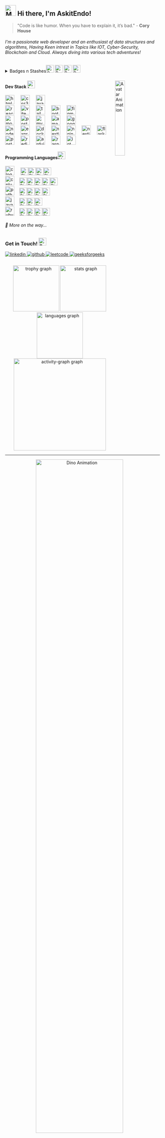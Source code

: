 <h2 align="left"><img src="https://raw.githubusercontent.com/Tarikul-Islam-Anik/Animated-Fluent-Emojis/master/Emojis/People%20with%20professions/Man%20Technologist%20Light%20Skin%20Tone.png" alt="Man Technologist Light Skin Tone" width="35" height="35"  /> Hi there, I'm AskitEndo!
</h2>

> "Code is like humor. When you have to explain it, it’s bad." - **Cory House**

<h6 algin="left">I'm a passionate web developer and an enthusiast of data structures and algorithms, Having Keen intrest in Topics like IOT, Cyber-Security, Blockchain and Cloud. Always diving into various tech adventures!</h1>

<details>
<summary>Badges n Stashes<img src="https://raw.githubusercontent.com/Tarikul-Islam-Anik/Telegram-Animated-Emojis/main/Objects/Gem%20Stone.webp" alt="Gem Stone" width="25" height="25" /> <img src="https://i.ibb.co/mCqF9xRJ/The-Arcade-Base-Camp-January-2025.png" alt="Badge" width="25" height="25" /> <img src="https://i.ibb.co/1JhJKX4w/level4-sloth-terminal-tumbler-hoodie-witch-eclipse.webp" alt="Badge" width="25" height="25" />  <img src="https://raw.githubusercontent.com/Tarikul-Islam-Anik/Animated-Fluent-Emojis/master/Emojis/Symbols/Down%20Arrow.png" alt="Down Arrow" width="25" height="25" /></summary>


<h2>Google Arcade 2025</h2>
<table> 
    <tr> 
        <td width="150" align="center">
            <a href="https://go.cloudskillsboost.google/arcade"><img src="https://i.ibb.co/mCqF9xRJ/The-Arcade-Base-Camp-January-2025.png" width="100%" /></a>
            <h4>Arcade Base Camp</h4>
            <p>Jan 2025</p>
        </td> 
        <td width="150" align="center">
            <a href="https://go.cloudskillsboost.google/arcade"><img src="https://i.ibb.co/jPsvwRgW/Skills-Boost-Arcade-Skillsresolve.png" width="100%"  /></a>
            <h4>Arcade Skill Resolve</h4>
            <p>Jan 2025</p>
        </td> 
        <td width="150" align="center">
            <a href="https://go.cloudskillsboost.google/arcade"><img src="https://i.ibb.co/0VmRL305/The-Arcade-Trivia-January-2025-Week-1.png" width="100%" /></a>
            <h4>Trivia Week 1</h4>
            <p>Jan 2025</p>
        </td>
        <td width="150" align="center">
            <a href="https://go.cloudskillsboost.google/arcade"><img src="https://i.ibb.co/hFgkx67T/The-Arcade-Trivia-January-2025-Week-2.png" width="100%" /></a>
            <h4>Trivia Week 2</h4>
            <p>Jan 2025</p>
        </td>
        <td width="150" align="center">
            <a href="https://go.cloudskillsboost.google/arcade"><img src="https://i.ibb.co/7NX0gtZC/The-Arcade-Trivia-January-2025-Week-3.png" width="100%" /></a>
            <h4>Trivia Week 3</h4>
            <p>Jan 2025</p>
        </td>
        <td width="150" align="center">
            <a href="https://go.cloudskillsboost.google/arcade"><img src="https://i.ibb.co/wFJNs0dT/Skills-Boost-Arcade-Trivia-January-2025-Week-4.png" width="100%" /></a>
            <h4>Trivia Week 4</h4>
            <p>Jan 2025</p>
        </td>
        <td width="150" align="center">
            <a href="https://go.cloudskillsboost.google/arcade"><img src="https://i.ibb.co/ks4BXXD4/Level-3-Arcade-Heroes.png" width="100%" /></a>
            <h4>Arcade Hero level 3</h4>
            <p>Jan 2025</p>
        </td>       
    </tr> 
</table>

---

<br>
<h2>Hacktober 2024</h2>

[![An image of @askitendo's Holopin badges, which is a link to view their full Holopin profile](https://holopin.me/askitendo)](https://holopin.io/@askitendo)

</details>

###

<img align="right" width="25%"  alt="Avatar Animation" src="https://s10.gifyu.com/images/SYwVD.gif" style="margin-right: 20px;" />

<h4 align="left">Dev Stack <img src="https://raw.githubusercontent.com/Tarikul-Islam-Anik/Telegram-Animated-Emojis/main/Objects/Laptop.webp" alt="Laptop" width="25" height="25" /></h4>

<div align="left">
   <img src="https://skillicons.dev/icons?i=html" height="30" alt="html5 logo"  />
  <img width="12" />
  <img src="https://skillicons.dev/icons?i=css" height="30" alt="css3 logo"  />
  <img width="12" />
    <img src="https://skillicons.dev/icons?i=js" height="30" alt="javascript logo"  />
  <img width="12" />
  <br>
    <img src="https://skillicons.dev/icons?i=react" height="30" alt="react logo"  />
  <img width="12" />
    <img src="https://skillicons.dev/icons?i=vite" height="30" alt="vite logo"  />
  <img width="12" />
  <img src="https://skillicons.dev/icons?i=tailwind" height="30" alt="tailwindcss logo"  />
  <img width="12" />
    <img src="https://skillicons.dev/icons?i=bootstrap" height="30" alt="bootstrap logo"  />
  <img width="12" />
    <img src="https://skillicons.dev/icons?i=figma" height="30" alt="figma logo"  />
  <img width="12" />

<br>

  <img src="https://skillicons.dev/icons?i=mongodb" height="30" alt="mongodb logo"  />
  
  <img width="12" />
    <img src="https://skillicons.dev/icons?i=postgres" height="30" alt="postgresql logo"  />
  <img width="12" />
  <img src="https://skillicons.dev/icons?i=mysql" height="30" alt="mysql logo"  />
  <img width="12" />
  <img src="https://skillicons.dev/icons?i=aws" height="30" alt="amazonwebservices logo"  />
  <img width="12" />

  <img src="https://skillicons.dev/icons?i=gcp" height="30" alt="googlecloud logo"  />
  <img width="12" />

<br>

  <img src="https://skillicons.dev/icons?i=nodejs" height="30" alt="nodejs logo"  />
  <img width="12" />
  <img src="https://skillicons.dev/icons?i=express" height="30" alt="express logo"  />
  <img width="12" />
    <img src="https://skillicons.dev/icons?i=docker" height="30" alt="docker logo"  />
  <img width="12" />
  <img src="https://skillicons.dev/icons?i=nextjs" height="30" alt="nextjs logo"  />
  <img width="12" />
  <img src="https://skillicons.dev/icons?i=nginx" height="30" alt="nginx logo"  />
    <img width="12" />
    <img src="https://skillicons.dev/icons?i=graphql" height="30" alt="nextjs logo"  />
  <img width="12" />
  <img src="https://skillicons.dev/icons?i=flask" height="30" alt="flask"  />
  <img width="12" />
  <br>
<img src="https://skillicons.dev/icons?i=postman" height="30" alt="postman logo"  />
  <img width="12" />  
<img src="https://skillicons.dev/icons?i=redis" height="30" alt="redis logo"  />
  <img width="12" />
  <img src="https://skillicons.dev/icons?i=arduino" height="30" alt="arduino logo"  />
  <img width="12" />

  <img src="https://skillicons.dev/icons?i=raspberrypi" height="30" alt="raspberrypi logo"  />
    <img width="12" />
  <img src="https://static-00.iconduck.com/assets.00/iot-icon-512x485-y3mz5ebl.png" height="30" alt="iot logo"  />
    <img width="12" />

</div>

<h4 align="left">Programming Languages<img src="https://raw.githubusercontent.com/Tarikul-Islam-Anik/Telegram-Animated-Emojis/main/Objects/Light%20Bulb.webp" alt="Light Bulb" width="25" height="25" /></h4>

<div align="left">

  <img src="https://skillicons.dev/icons?i=c" height="30" alt="c logo"  />
  <img width="12" /> <img src="https://raw.githubusercontent.com/Tarikul-Islam-Anik/Animated-Fluent-Emojis/master/Emojis/Travel%20and%20places/Star.png" alt="Star" width="25" height="25" /><img src="https://raw.githubusercontent.com/Tarikul-Islam-Anik/Animated-Fluent-Emojis/master/Emojis/Travel%20and%20places/Star.png" alt="Star" width="25" height="25" /><img src="https://raw.githubusercontent.com/Tarikul-Islam-Anik/Animated-Fluent-Emojis/master/Emojis/Travel%20and%20places/Star.png" alt="Star" width="25" height="25" /><img src="https://raw.githubusercontent.com/Tarikul-Islam-Anik/Animated-Fluent-Emojis/master/Emojis/Travel%20and%20places/Star.png" alt="Star" width="25" height="25" />
  <br>
  <img src="https://skillicons.dev/icons?i=cpp" height="30" alt="cplusplus logo"  />
  <img width="12" /><img src="https://raw.githubusercontent.com/Tarikul-Islam-Anik/Animated-Fluent-Emojis/master/Emojis/Travel%20and%20places/Star.png" alt="Star" width="25" height="25" /><img src="https://raw.githubusercontent.com/Tarikul-Islam-Anik/Animated-Fluent-Emojis/master/Emojis/Travel%20and%20places/Star.png" alt="Star" width="25" height="25" /><img src="https://raw.githubusercontent.com/Tarikul-Islam-Anik/Animated-Fluent-Emojis/master/Emojis/Travel%20and%20places/Star.png" alt="Star" width="25" height="25" /><img src="https://raw.githubusercontent.com/Tarikul-Islam-Anik/Animated-Fluent-Emojis/master/Emojis/Travel%20and%20places/Star.png" alt="Star" width="25" height="25" /><img src="https://raw.githubusercontent.com/Tarikul-Islam-Anik/Animated-Fluent-Emojis/master/Emojis/Travel%20and%20places/Star.png" alt="Star" width="25" height="25" />
  <br>
  <img src="https://skillicons.dev/icons?i=py" height="30" alt="python logo"  />
  <img width="12" /><img src="https://raw.githubusercontent.com/Tarikul-Islam-Anik/Animated-Fluent-Emojis/master/Emojis/Travel%20and%20places/Star.png" alt="Star" width="25" height="25" /><img src="https://raw.githubusercontent.com/Tarikul-Islam-Anik/Animated-Fluent-Emojis/master/Emojis/Travel%20and%20places/Star.png" alt="Star" width="25" height="25" /><img src="https://raw.githubusercontent.com/Tarikul-Islam-Anik/Animated-Fluent-Emojis/master/Emojis/Travel%20and%20places/Star.png" alt="Star" width="25" height="25" /><img src="https://raw.githubusercontent.com/Tarikul-Islam-Anik/Animated-Fluent-Emojis/master/Emojis/Travel%20and%20places/Star.png" alt="Star" width="25" height="25" />
  <br>
  <img src="https://skillicons.dev/icons?i=java" height="30" alt="java logo"  />
  <img width="12" /><img src="https://raw.githubusercontent.com/Tarikul-Islam-Anik/Animated-Fluent-Emojis/master/Emojis/Travel%20and%20places/Star.png" alt="Star" width="25" height="25" /><img src="https://raw.githubusercontent.com/Tarikul-Islam-Anik/Animated-Fluent-Emojis/master/Emojis/Travel%20and%20places/Star.png" alt="Star" width="25" height="25" /><img src="https://raw.githubusercontent.com/Tarikul-Islam-Anik/Animated-Fluent-Emojis/master/Emojis/Travel%20and%20places/Star.png" alt="Star" width="25" height="25" />
  <br>
  <img src="https://skillicons.dev/icons?i=ruby" height="30" alt="ruby logo"  />
  <img width="12" /><img src="https://raw.githubusercontent.com/Tarikul-Islam-Anik/Animated-Fluent-Emojis/master/Emojis/Travel%20and%20places/Star.png" alt="Star" width="25" height="25" /><img src="https://raw.githubusercontent.com/Tarikul-Islam-Anik/Animated-Fluent-Emojis/master/Emojis/Travel%20and%20places/Star.png" alt="Star" width="25" height="25" /><img src="https://raw.githubusercontent.com/Tarikul-Islam-Anik/Animated-Fluent-Emojis/master/Emojis/Travel%20and%20places/Star.png" alt="Star" width="25" height="25" /><img src="https://raw.githubusercontent.com/Tarikul-Islam-Anik/Animated-Fluent-Emojis/master/Emojis/Travel%20and%20places/Star.png" alt="Star" width="25" height="25" />
  
<h6>📝 More on the way...</h6>

</div>

###

<h3 align="left">Get in Touch! <img src="https://raw.githubusercontent.com/Tarikul-Islam-Anik/Animated-Fluent-Emojis/master/Emojis/Hand%20gestures/Folded%20Hands%20Light%20Skin%20Tone.png" alt="Folded Hands Light Skin Tone" width="25" height="25" /></h3>

<a href="https://linkedin.com/in/AskitEndo" target="_blank">
<img src="https://img.shields.io/badge/linkedin-%231E77B5.svg?&style=for-the-badge&logo=linkedin&logoColor=white" alt="linkedin" style="margin-bottom: 5px;" />
</a>
<a href="https://github.com/AskitEndo" target="_blank">
<img src="https://img.shields.io/badge/github-4C007F?&style=for-the-badge&logo=github&logoColor=white" alt="github" style="margin-bottom: 5px;" />
</a>
<a href="https://leetcode.com/u/AskitEndo/" target="_blank">
<img src="https://img.shields.io/badge/LeetCode-593900?style=for-the-badge&logo=leetcode&logoColor=%23FF8000" alt="leetcode" style="margin-bottom: 5px;" />
</a>
<a href="https://www.geeksforgeeks.org/user/askitendo/" target="_blank">
<img src="https://img.shields.io/badge/GeeksForGeeks-000c00?style=for-the-badge&logo=geeksforgeeks&logoColor=00E200" alt="geeksforgeeks" style="margin-bottom: 5px;" />
</a>
</div>

###

<div align="center">
  <img src="https://github-profile-trophy.vercel.app?username=AskitEndo&theme=darkhub&column=-1&row=1&margin-w=8&margin-h=8&no-bg=false&no-frame=false&order=4" height="150" alt="trophy graph"  />
  <img src="https://github-readme-stats.vercel.app/api?username=AskitEndo&hide_title=false&hide_rank=false&show_icons=true&include_all_commits=true&count_private=true&disable_animations=false&theme=github_dark&locale=en&hide_border=false&order=1" height="150" alt="stats graph"  />
  <img src="https://github-readme-stats.vercel.app/api/top-langs?username=AskitEndo&locale=en&hide_title=false&layout=compact&card_width=320&langs_count=5&theme=github_dark&hide_border=false&order=2" height="150" alt="languages graph"  />
  <img src="https://github-readme-activity-graph.vercel.app/graph?username=AskitEndo&radius=16&theme=github-dark&area=true&order=5&custom_title=Active%20Period&hide_border=false&hide_title=false" height="300" alt="activity-graph graph"  />
  
  <br>

</div>

---

<div align="center">
  <img src="https://s12.gifyu.com/images/SYwVa.gif"  width="75%" alt="Dino Animation" style="margin-right: 20px;" />

###
